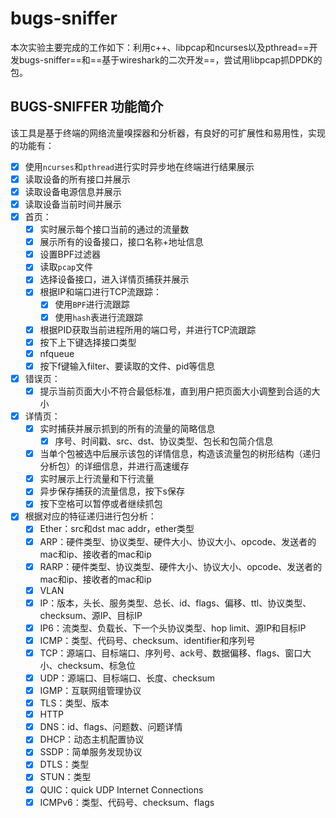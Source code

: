 # bugs-sniffer
本次实验主要完成的工作如下：利用c++、libpcap和ncurses以及pthread==开发bugs-sniffer==和==基于wireshark的二次开发==，尝试用libpcap抓DPDK的包。
## BUGS-SNIFFER 功能简介
该工具是基于终端的网络流量嗅探器和分析器，有良好的可扩展性和易用性，实现的功能有：
- [x] 使用`ncurses`和`pthread`进行实时异步地在终端进行结果展示
- [x] 读取设备的所有接口并展示
- [x] 读取设备电源信息并展示
- [x] 读取设备当前时间并展示
- [x] 首页：
	- [x] 实时展示每个接口当前的通过的流量数
	- [x] 展示所有的设备接口，接口名称+地址信息
	- [x] 设置BPF过滤器
	- [x] 读取`pcap`文件
	- [x] 选择设备接口，进入详情页捕获并展示
	- [x] 根据IP和端口进行TCP流跟踪：
		- [x] 使用`BPF`进行流跟踪
		- [x] 使用`hash`表进行流跟踪
	- [x] 根据PID获取当前进程所用的端口号，并进行TCP流跟踪
	- [x] 按下上下键选择接口类型
	- [x] nfqueue
	- [x] 按下f键输入filter、要读取的文件、pid等信息
- [x] 错误页：
	- [x] 提示当前页面大小不符合最低标准，直到用户把页面大小调整到合适的大小
- [x] 详情页：
	- [x] 实时捕获并展示抓到的所有的流量的简略信息
		- [x] 序号、时间戳、src、dst、协议类型、包长和包简介信息
	- [x] 当单个包被选中后展示该包的详情信息，构造该流量包的树形结构（递归分析包）的详细信息，并进行高速缓存
	- [x] 实时展示上行流量和下行流量
	- [x] 异步保存捕获的流量信息，按下s保存
	- [x] 按下空格可以暂停或者继续抓包
- [x] 根据对应的特征递归进行包分析：
	- [x] Ether：src和dst mac addr，ether类型
	- [x] ARP：硬件类型、协议类型、硬件大小、协议大小、opcode、发送者的mac和ip、接收者的mac和ip
	- [x] RARP：硬件类型、协议类型、硬件大小、协议大小、opcode、发送者的mac和ip、接收者的mac和ip
	- [x] VLAN
	- [x] IP：版本，头长、服务类型、总长、id、flags、偏移、ttl、协议类型、checksum、源IP、目标IP
	- [x] IP6：流类型、负载长、下一个头协议类型、hop limit、源IP和目标IP
	- [x] ICMP：类型、代码号、checksum、identifier和序列号
	- [x] TCP：源端口、目标端口、序列号、ack号、数据偏移、flags、窗口大小、checksum、标急位
	- [x] UDP：源端口、目标端口、长度、checksum
	- [x] IGMP：互联网组管理协议
	- [x] TLS：类型、版本
	- [x] HTTP
	- [x] DNS：id、flags、问题数、问题详情
	- [x] DHCP：动态主机配置协议
	- [x] SSDP：简单服务发现协议
	- [x] DTLS：类型
	- [x] STUN：类型
	- [x] QUIC：quick UDP Internet Connections
	- [x] ICMPv6：类型、代码号、checksum、flags
